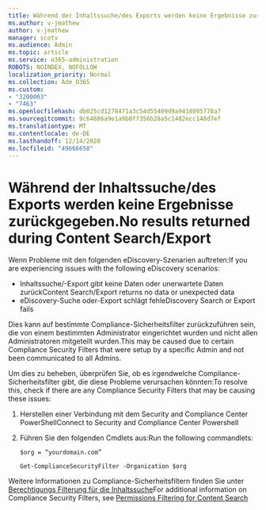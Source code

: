```yaml
---
title: Während der Inhaltssuche/des Exports werden keine Ergebnisse zurückgegeben.
ms.author: v-jmathew
author: v-jmathew
manager: scotv
ms.audience: Admin
ms.topic: article
ms.service: o365-administration
ROBOTS: NOINDEX, NOFOLLOW
localization_priority: Normal
ms.collection: Adm_O365
ms.custom:
- "3200003"
- "7463"
ms.openlocfilehash: db025cd1278471a3c54d55409d9a9418095778a7
ms.sourcegitcommit: 9c64886a9e1a9b0ff356b28a5c1482ecc148d7ef
ms.translationtype: MT
ms.contentlocale: de-DE
ms.lasthandoff: 12/14/2020
ms.locfileid: "49666650"
---
```

# <a name="no-results-returned-during-content-searchexport"></a><span data-ttu-id="635db-102">Während der Inhaltssuche/des Exports werden keine Ergebnisse zurückgegeben.</span><span class="sxs-lookup"><span data-stu-id="635db-102">No results returned during Content Search/Export</span></span>

<span data-ttu-id="635db-103">Wenn Probleme mit den folgenden eDiscovery-Szenarien auftreten:</span><span class="sxs-lookup"><span data-stu-id="635db-103">If you are experiencing issues with the following eDiscovery scenarios:</span></span>

- <span data-ttu-id="635db-104">Inhaltssuche/-Export gibt keine Daten oder unerwartete Daten zurück</span><span class="sxs-lookup"><span data-stu-id="635db-104">Content Search/Export returns no data or unexpected data</span></span>
- <span data-ttu-id="635db-105">eDiscovery-Suche oder-Export schlägt fehl</span><span class="sxs-lookup"><span data-stu-id="635db-105">eDiscovery Search or Export fails</span></span>

<span data-ttu-id="635db-106">Dies kann auf bestimmte Compliance-Sicherheitsfilter zurückzuführen sein, die von einem bestimmten Administrator eingerichtet wurden und nicht allen Administratoren mitgeteilt wurden.</span><span class="sxs-lookup"><span data-stu-id="635db-106">This may be caused due to certain Compliance Security Filters that were setup by a specific Admin and not been communicated to all Admins.</span></span>

<span data-ttu-id="635db-107">Um dies zu beheben, überprüfen Sie, ob es irgendwelche Compliance-Sicherheitsfilter gibt, die diese Probleme verursachen könnten:</span><span class="sxs-lookup"><span data-stu-id="635db-107">To resolve this, check if there are any Compliance Security Filters that may be causing these issues:</span></span>

1. <span data-ttu-id="635db-108">Herstellen einer Verbindung mit dem Security and Compliance Center PowerShell</span><span class="sxs-lookup"><span data-stu-id="635db-108">Connect to Security and Compliance Center Powershell</span></span>
2. <span data-ttu-id="635db-109">Führen Sie den folgenden Cmdlets aus:</span><span class="sxs-lookup"><span data-stu-id="635db-109">Run the following commandlets:</span></span>

    `$org = “yourdomain.com”`

    `Get-ComplianceSecurityFilter -Organization $org`

<span data-ttu-id="635db-110">Weitere Informationen zu Compliance-Sicherheitsfiltern finden Sie unter [Berechtigungs Filterung für die Inhaltssuche](https://docs.microsoft.com/microsoft-365/compliance/permissions-filtering-for-content-search)</span><span class="sxs-lookup"><span data-stu-id="635db-110">For additional information on Compliance Security Filters, see [Permissions Filtering for Content Search](https://docs.microsoft.com/microsoft-365/compliance/permissions-filtering-for-content-search)</span></span>
